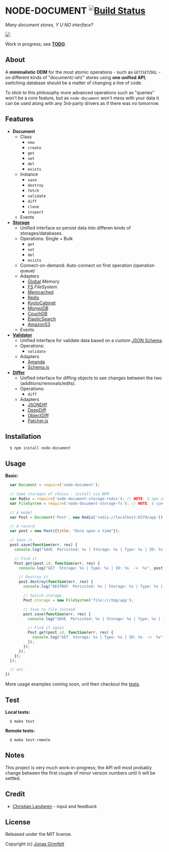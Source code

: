 # NODE-DOCUMENT [![Build Status](https://secure.travis-ci.org/grimen/node-document.png)](http://travis-ci.org/grimen/node-document)

*Many document stores, Y U NO interface?*

![](http://cl.ly/image/3e0s0X000K1m/node-document-logotype.png)

Work in progress; see **[TODO](https://github.com/grimen/node-document/blob/master/TODO)**.


## About

A **minimalistic ODM** for the most atomic operations - such as `GET`/`SET`/`DEL` - on different kinds of "document(-ish)" stores using **one unified API**; switching database should be a matter of changing a line of code.

To stick to this philosophy more advanced operations such as "queries" won't be a core feature, but as `node-document` won't mess with your data it can be used along with any 3rd-party drivers as if there was no tomorrow.


## Features

* **Document**
	* Class
		* `new`
		* `create`
		* `get`
		* `set`
   		* `del`
		* `exists`
	* Instance
		* `save`
		* `destroy`
		* `fetch`
		* `validate`
		* `diff`
		* `clone`
		* `inspect`
	* Events
* [**Storage**](https://github.com/grimen/node-document-storage)
	* Unified interface so persist data into differen kinds of storages/databases.
	* Operations: Single + Bulk
    	* `get`
    	* `set`
      	* `del`
      	* `exists`
    * Connect-on-demand: Auto-connect on first operation (operation queue)
	* Adapters
		* [Global](https://github.com/grimen/node-document-storage-global) *Memory*
		* [FS](https://github.com/grimen/node-document-storage-fs) *FileSystem*
		* [Memcached](https://github.com/grimen/node-document-storage-memcached)
		* [Redis](https://github.com/grimen/node-document-storage-redis)
		* [KyotoCabinet](https://github.com/grimen/node-document-storage-kyotocabinet)
    	* [MongoDB](https://github.com/grimen/node-document-storage-mongodb)
		* [CouchDB](https://github.com/grimen/node-document-storage-couchdb)
    	* [ElasticSearch](https://github.com/grimen/node-document-storage-elasticsearch)
		* [AmazonS3](https://github.com/grimen/node-document-storage-amazons3)
    * Events
* [**Validator**](https://github.com/grimen/node-document-validator)
	* Unified interface for validate data based on a custom [JSON Schema](http://json-schema.org).
	* Operations:
		* `validate`
	* Adapters
		* [Amanda](https://github.com/grimen/node-document-validator-amanda)
		* [Schema.js](https://github.com/grimen/node-document-validator-schema)
* [**Differ**](https://github.com/grimen/node-document-differ)
	* Unified interface for diffing objects to see changes between the two (additions/removals/edits).
	* Operations:
		* `diff`
	* Adapters
    	* [JSONDiff](https://github.com/grimen/node-document-differ-jsondiff)
		* [DeepDiff](https://github.com/grimen/node-document-differ-deepdiff)
		* [ObjectDiff](https://github.com/grimen/node-document-differ-objectdiff)
		* [Patcher.js](https://github.com/grimen/node-document-differ-patcher)


## Installation

```shell
  $ npm install node-document
```


## Usage

**Basic:**

```javascript
  var Document = require('node-document');

  // Some storages of choice - install via NPM
  var Redis = require('node-document-storage-redis'); // NOTE: $ npm install node-document-storage-redis
  var FileSystem = require('node-document-storage-fs'); // NOTE: $ npm install node-document-storage-fs

  // A model
  var Post = Document('Post', new Redis('redis://localhost:6379/app'));

  // A record
  var post = new Post({title: "Once upon a time"});

  // Save it
  post.save(function(err, res) {
    console.log("SAVE  Persisted: %s | Storage: %s | Type: %s | ID: %s  ->  %s", post.persisted, post.storage.name, post.type, post.id, post);

    // Find it
    Post.get(post.id, function(err, res) {
      console.log("GET  Storage: %s | Type: %s | ID: %s  ->  %s", post.storage.name, post.type, post.id, JSON.stringify(res));

      // Destroy it
      post.destroy(function(err, res) {
        console.log("DESTROY  Persisted: %s | Storage: %s | Type: %s | ID: %s  ->  %s", post.persisted, post.storage.name, post.type, post.id, post);

        // Switch storage
        Post.storage = new FileSystem('file:///tmp/app');

        // Save to file instead
        post.save(function(err, res) {
          console.log("SAVE  Persisted: %s | Storage: %s | Type: %s | ID: %s  ->  %s", post.persisted, post.storage.name, post.type, post.id, post);

          // Find it again
          Post.get(post.id, function(err, res) {
            console.log("GET  Storage: %s | Type: %s | ID: %s  ->  %s", post.storage.name, post.type, post.id, JSON.stringify(res));
          });
        });
      });
    });
  });

  // etc.
})
```

More usage examples coming soon, unil then checkout the [tests](https://github.com/grimen/node-document/blob/master/test/document_spec.js).


## Test

**Local tests:**

```shell
  $ make test
```

**Remote tests:**

```shell
  $ make test-remote
```


## Notes

This project is very much work-in-progress; the API will most probably change between the first couple of minor version numbers until it will be settled.


## Credit

* [Christian Landgren](https://github.com/irony) - input and feedback


## License

Released under the MIT license.

Copyright (c) [Jonas Grimfelt](http://github.com/grimen)
